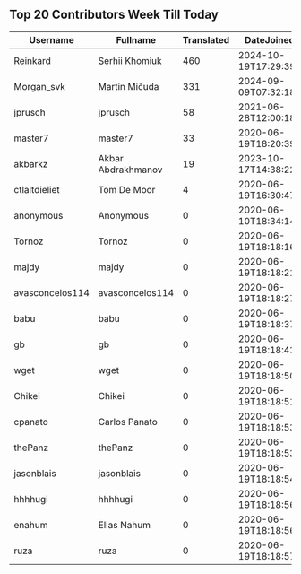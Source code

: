 ## Top 20 Contributors Week Till Today ##
|Username|Fullname|Translated|DateJoined|Language|
|--------|--------|----------|----------|-------|
|Reinkard|Serhii Khomiuk|460|2024-10-19T17:29:39.|uk|
|Morgan_svk|Martin Mičuda|331|2024-09-09T07:32:18.|cs|
|jprusch|jprusch|58|2021-06-28T12:00:18.|de|
|master7|master7|33|2020-06-19T18:20:39.|pl|
|akbarkz|Akbar Abdrakhmanov|19|2023-10-17T14:38:22.|kk|
|ctlaltdieliet|Tom De Moor|4|2020-06-19T16:30:47Z|nl|
|anonymous|Anonymous|0|2020-06-10T18:34:14.||
|Tornoz|Tornoz|0|2020-06-19T18:18:16.||
|majdy|majdy|0|2020-06-19T18:18:21.||
|avasconcelos114|avasconcelos114|0|2020-06-19T18:18:27Z||
|babu|babu|0|2020-06-19T18:18:37.||
|gb|gb|0|2020-06-19T18:18:43.||
|wget|wget|0|2020-06-19T18:18:50Z|ro|
|Chikei|Chikei|0|2020-06-19T18:18:51Z|zh_Hant|
|cpanato|Carlos Panato|0|2020-06-19T18:18:53Z||
|thePanz|thePanz|0|2020-06-19T18:18:53Z||
|jasonblais|jasonblais|0|2020-06-19T18:18:54Z||
|hhhhugi|hhhhugi|0|2020-06-19T18:18:56.||
|enahum|Elias  Nahum|0|2020-06-19T18:18:56Z|es|
|ruza|ruza|0|2020-06-19T18:18:57.||
